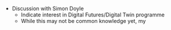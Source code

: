 - Discussion with Simon Doyle
	- Indicate interest in Digital Futures/Digital Twin programme
	- While this may not be common knowledge yet, my